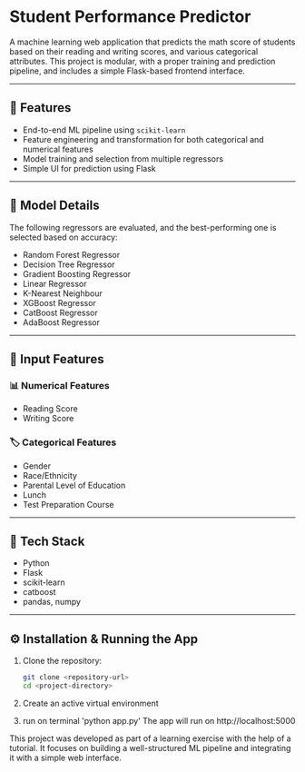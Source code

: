 # Student Performance Predictor

A machine learning web application that predicts the math score of students based on their reading and writing scores, and various categorical attributes. This project is modular, with a proper training and prediction pipeline, and includes a simple Flask-based frontend interface.

---

## 📌 Features

- End-to-end ML pipeline using `scikit-learn`
- Feature engineering and transformation for both categorical and numerical features
- Model training and selection from multiple regressors
- Simple UI for prediction using Flask

---

## 🧠 Model Details

The following regressors are evaluated, and the best-performing one is selected based on accuracy:

- Random Forest Regressor
- Decision Tree Regressor
- Gradient Boosting Regressor
- Linear Regressor
- K-Nearest Neighbour
- XGBoost Regressor
- CatBoost Regressor
- AdaBoost Regressor

---

## 🧾 Input Features

### 📊 Numerical Features
- Reading Score
- Writing Score

### 🏷️ Categorical Features
- Gender
- Race/Ethnicity
- Parental Level of Education
- Lunch
- Test Preparation Course

---

## 🧰 Tech Stack

- Python
- Flask
- scikit-learn
- catboost
- pandas, numpy


---

## ⚙️ Installation & Running the App

1. Clone the repository:
   ```bash
   git clone <repository-url>
   cd <project-directory>

2. Create an active virtual environment

3. run on terminal 'python app.py'
   The app will run on http://localhost:5000


This project was developed as part of a learning exercise with the help of a tutorial. It focuses on building a well-structured ML pipeline and integrating it with a simple web interface.



